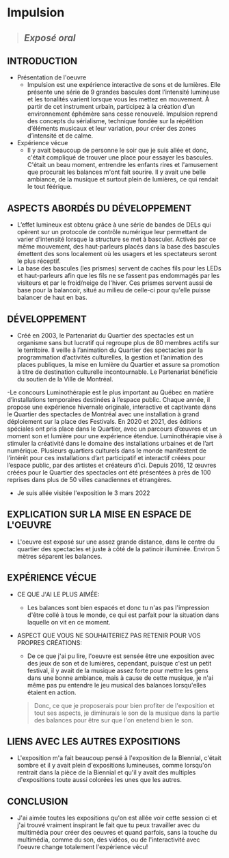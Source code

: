 # Impulsion 

>## *Exposé oral* 


## INTRODUCTION
- Présentation de l'oeuvre
  - Impulsion est une expérience interactive de sons et de lumières. Elle présente une série de 9 grandes bascules dont l’intensité lumineuse et les tonalités varient lorsque vous les mettez en mouvement. À partir de cet instrument urbain, participez à la création d’un environnement éphémère sans cesse renouvelé. Impulsion reprend des concepts du sérialisme, technique fondée sur la répétition d’éléments musicaux et leur variation, pour créer des zones d’intensité et de calme.
- Expérience vécue
  - Il y avait beaucoup de personne le soir que je suis allée et donc, c'était compliqué de trouver une place pour essayer les bascules. C'était un beau moment, entrendre les enfants rires et l'amusement que procurait les balances m'ont fait sourire. Il y avait une belle ambiance, de la musique et surtout plein de lumières, ce qui rendait le tout féérique.

## ASPECTS ABORDÉS DU DÉVELOPPEMENT
- L’effet lumineux est obtenu grâce à une série de bandes de DELs qui opèrent sur un protocole de contrôle numérique leur permettant de varier d’intensité lorsque la structure se met à basculer. Activés par ce même mouvement, des haut‐parleurs placés dans la base des bascules émettent des sons localement où les usagers et les spectateurs seront le plus réceptif.
- La base des bascules (les prismes) servent de caches fils pour les LEDs et haut-parleurs afin que les fils ne se fassent pas endommagés par les visiteurs et par le froid/neige de l'hiver. Ces prismes servent aussi de base pour la balancoir, situé au milieu de celle-ci pour qu'elle puisse balancer de haut en bas.

## DÉVELOPPEMENT
- Créé en 2003, le Partenariat du Quartier des spectacles est un organisme sans but lucratif qui regroupe plus de 80 membres actifs sur le territoire. Il veille à l’animation du Quartier des spectacles par la programmation d’activités culturelles, la gestion et l’animation des places publiques, la mise en lumière du Quartier et assure sa promotion à titre de destination culturelle incontournable. Le Partenariat bénéficie du soutien de la Ville de Montréal.

-Le concours Luminothérapie est le plus important au Québec en matière d’installations temporaires destinées à l’espace public. Chaque année, il propose une expérience hivernale originale, interactive et captivante dans le Quartier des spectacles de Montréal avec une installation à grand déploiement sur la place des Festivals. En 2020 et 2021, des éditions spéciales ont pris place dans le Quartier, avec un parcours d’œuvres et un moment son et lumière pour une expérience étendue. Luminothérapie vise à stimuler la créativité dans le domaine des installations urbaines et de l’art numérique. Plusieurs quartiers culturels dans le monde manifestent de l’intérêt pour ces installations d’art participatif et interactif créées pour l’espace public, par des artistes et créateurs d’ici. Depuis 2016, 12 œuvres créées pour le Quartier des spectacles ont été présentées à près de 100 reprises dans plus de 50 villes canadiennes et étrangères. 
- Je suis allée visitée l'exposition le 3 mars 2022


## EXPLICATION SUR LA MISE EN ESPACE DE L'OEUVRE
- L'oeuvre est exposé sur une assez grande distance, dans le centre du quartier des spectacles et juste à côté de la patinoir illuminée. Environ 5 mètres séparent les balances.


## EXPÉRIENCE VÉCUE
- CE QUE J'AI LE PLUS AIMÉE:
  - Les balances sont bien espacés et donc tu n'as pas l'impression d'être collé à tous le monde, ce qui est parfait pour la situation dans laquelle on vit en ce moment. 

- ASPECT QUE VOUS NE SOUHAITERIEZ PAS RETENIR POUR VOS PROPRES CRÉATIONS: 
  - De ce que j'ai pu lire, l'oeuvre est sensée être une exposition avec des jeux de son et de lumières, cependant, puisque c'est un petit festival, il y avait de la musique assez forte pour mettre les gens dans une bonne ambiance, mais à cause de cette musique, je n'ai même pas pu entendre le jeu musical des balances lorsqu'elles étaient en action. 
  > Donc, ce que je proposerais pour bien profiter de l'exposition et tout ses aspects, je diminurais le son de la musique dans la partie des balances pour être sur que l'on enetend bien le son.

## LIENS AVEC LES AUTRES EXPOSITIONS
- L'exposition m'a fait beaucoup pensé à l'exposition de la Biennial, c'était sombre et il y avait plein d'expositions lumineuses, comme lorsqu'on rentrait dans la pièce de la Biennial et qu'il y avait des multiples d'expositions toute aussi colorées les unes que les autres.

## CONCLUSION
- J'ai aimée toutes les expositions qu'on est allée voir cette session ci et j'ai trouvé vraiment inspirant le fait que tu peux travailler avec du multimédia pour créer des oeuvres et quand parfois, sans la touche du multimédia, comme du son, des vidéos, ou de l'interactivité avec l'oeuvre change totalement l'expérience vécu!
